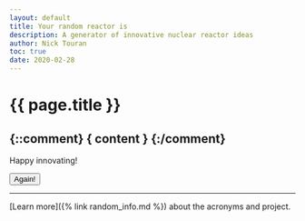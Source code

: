 ```yaml
---
layout: default
title: Your random reactor is
description: A generator of innovative nuclear reactor ideas
author: Nick Touran
toc: true
date: 2020-02-28
---
```

<div class="row">
<div class="col-md-8" markdown="1">

# {{ page.title }}

<h2>
{::comment} { content } {:/comment}
</h2>

Happy innovating!

<button type="button" onClick="history.go(0);" class="btn btn-success"><i class="fas fa-redo-alt"></i> Again!</button>

<hr/>

[Learn more]({% link random_info.md %}) about the acronyms and project.


</div>
</div>

